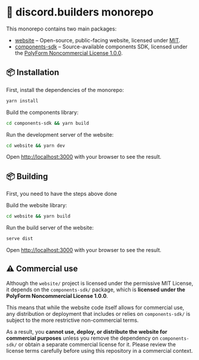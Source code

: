 # 🧰 discord.builders monorepo

This monorepo contains two main packages:

- [website](/website/) – Open-source, public-facing website, licensed under [MIT](./website/LICENSE).
- [components-sdk](/components-sdk/) – Source-available components SDK, licensed under the [PolyForm Noncommercial License 1.0.0](https://polyformproject.org/licenses/noncommercial/1.0.0/).

## 📦 Installation


First, install the dependencies of the monorepo:

```bash
yarn install
```

Build the components library:

```bash
cd components-sdk && yarn build
```

Run the development server of the website:

```bash
cd website && yarn dev
```

Open [http://localhost:3000](http://localhost:3000) with your browser to see the result.

## 📦 Building


First, you need to have the steps above done

Build the website library:

```bash
cd website && yarn build
```

Run the build server of the website:

```bash
serve dist
```

Open [http://localhost:3000](http://localhost:3000) with your browser to see the result.

## ⚠️ Commercial use

Although the `website/` project is licensed under the permissive MIT License, it depends on the `components-sdk/` package, which is **licensed under the PolyForm Noncommercial License 1.0.0**. 

This means that while the website code itself allows for commercial use, any distribution or deployment that includes or relies on `components-sdk/` is subject to the more restrictive non-commercial terms. 

As a result, you **cannot use, deploy, or distribute the website for commercial purposes** unless you remove the dependency on `components-sdk/` or obtain a separate commercial license for it. Please review the license terms carefully before using this repository in a commercial context.

